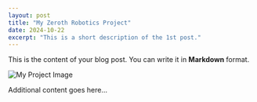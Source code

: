 ```yaml
---
layout: post
title: "My Zeroth Robotics Project"
date: 2024-10-22
excerpt: "This is a short description of the 1st post."
---
```


This is the content of your blog post. You can write it in **Markdown** format.

![My Project Image](assets/img/project.jpg)

Additional content goes here...